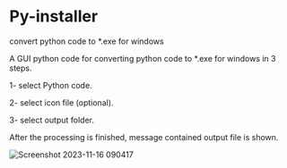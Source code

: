 # Py-installer
convert python code to *.exe for windows

A GUI python code for converting python code to *.exe for windows in 3 steps.

1- select Python code.

2- select icon file (optional).

3- select output folder.

After the processing is finished, message contained output file is shown.

![Screenshot 2023-11-16 090417](https://github.com/RE-MO-SH/Py-installer/assets/137638879/7d8422ad-602e-4d24-8a71-3303de6a03b8)
